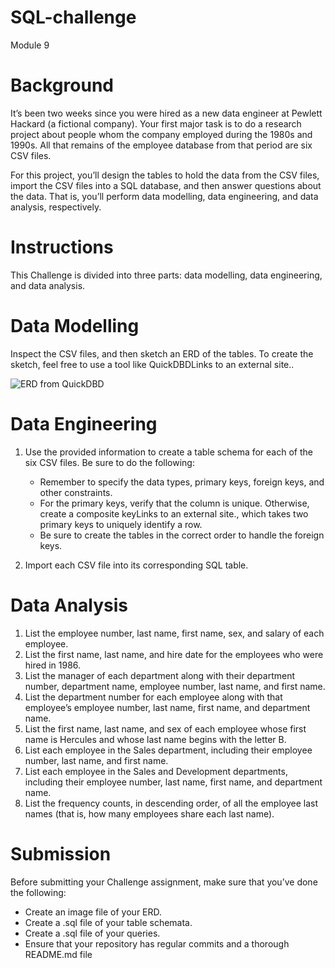 # SQL-challenge
Module 9
# Background
It’s been two weeks since you were hired as a new data engineer at Pewlett Hackard (a fictional company). Your first major task is to do a research project about people whom the company employed during the 1980s and 1990s. All that remains of the employee database from that period are six CSV files.

For this project, you’ll design the tables to hold the data from the CSV files, import the CSV files into a SQL database, and then answer questions about the data. That is, you’ll perform data modelling, data engineering, and data analysis, respectively.

# Instructions
This Challenge is divided into three parts: data modelling, data engineering, and data analysis.

# Data Modelling
Inspect the CSV files, and then sketch an ERD of the tables. To create the sketch, feel free to use a tool like QuickDBDLinks to an external site..

![ERD from QuickDBD](https://github.com/user-attachments/assets/4e0a8f9b-cbd5-44ca-99b4-e451b9482452)

# Data Engineering
1. Use the provided information to create a table schema for each of the six CSV files. Be sure to do the following:
   - Remember to specify the data types, primary keys, foreign keys, and other constraints.
   - For the primary keys, verify that the column is unique. Otherwise, create a composite keyLinks to an external site., which takes two primary keys to uniquely identify a row.
   - Be sure to create the tables in the correct order to handle the foreign keys.

2. Import each CSV file into its corresponding SQL table.

# Data Analysis
1. List the employee number, last name, first name, sex, and salary of each employee.
2. List the first name, last name, and hire date for the employees who were hired in 1986.
3. List the manager of each department along with their department number, department name, employee number, last name, and first name.
4. List the department number for each employee along with that employee’s employee number, last name, first name, and department name.
5. List the first name, last name, and sex of each employee whose first name is Hercules and whose last name begins with the letter B.
6. List each employee in the Sales department, including their employee number, last name, and first name.
7. List each employee in the Sales and Development departments, including their employee number, last name, first name, and department name.
8. List the frequency counts, in descending order, of all the employee last names (that is, how many employees share each last name).

# Submission
Before submitting your Challenge assignment, make sure that you’ve done the following:
- Create an image file of your ERD.
- Create a .sql file of your table schemata.
- Create a .sql file of your queries.
- Ensure that your repository has regular commits and a thorough README.md file
